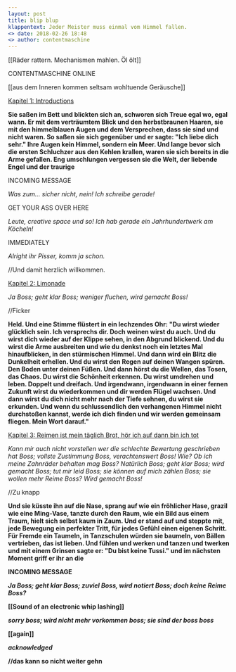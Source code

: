 ```yaml
---
layout: post
title: blip blup
klappentext: Jeder Meister muss einmal vom Himmel fallen.
<> date: 2018-02-26 18:48
<> author: contentmaschine
---
```


[[Räder rattern. Mechanismen mahlen. Öl ölt]]

CONTENTMASCHINE ONLINE

[[aus dem Inneren kommen seltsam wohltuende Geräusche]]

<u>Kapitel 1: Introductions</u>

<b>Sie saßen im Bett und blickten sich an, schworen sich Treue egal wo, egal wann. Er mit dem verträumtem Blick und den herbstbraunen Haaren, sie mit den himmelblauen Augen und dem Versprechen, dass sie sind und nicht waren. So saßen sie sich gegenüber und er sagte: "Ich liebe dich sehr." Ihre Augen kein Himmel, sondern ein Meer. Und lange bevor sich die ersten Schluchzer aus den Kehlen krallen, waren sie sich bereits in die Arme gefallen. Eng umschlungen vergessen sie die Welt, der liebende Engel und der traurige</b>


INCOMING MESSAGE

<i>Was zum... sicher nicht, nein! Ich schreibe gerade!</i>

GET YOUR ASS OVER HERE

<i>Leute, creative space und so! Ich hab gerade ein Jahrhundertwerk am Köcheln!</i>

IMMEDIATELY

<i>Alright ihr Pisser, komm ja schon.</i>

//Und damit herzlich willkommen.

<u>Kapitel 2: Limonade</u>

<i>Ja Boss; geht klar Boss; weniger fluchen, wird gemacht Boss!</i>

//Ficker

<b>Held. Und eine Stimme flüstert in ein lechzendes Ohr: "Du wirst wieder glücklich sein. Ich versprechs dir. Doch weinen wirst du auch. Und du wirst dich wieder auf der Klippe sehen, in den Abgrund blickend. Und du wirst die Arme ausbreiten und wie du denkst noch ein letztes Mal hinaufblicken, in den stürmischen Himmel. Und dann wird ein Blitz die Dunkelheit erhellen. Und du wirst den Regen auf deinen Wangen spüren. Den Boden unter deinen Füßen. Und dann hörst du die Wellen, das Tosen, das Chaos. Du wirst die Schönheit erkennen. Du wirst umdrehen und leben. Doppelt und dreifach. Und irgendwann, irgendwann in einer fernen Zukunft wirst du wiederkommen und dir werden Flügel wachsen. Und dann wirst du dich nicht mehr nach der Tiefe sehnen, du wirst sie erkunden. Und wenn du schlussendlich den verhangenen Himmel nicht durchstoßen kannst, werde ich dich finden und wir werden gemeinsam fliegen. Mein Wort darauf."</b>

<u>Kapitel 3: Reimen ist mein täglich Brot, hör ich auf dann bin ich tot</u>

<i>Kann mir auch nicht vorstellen wer die schlechte Bewertung geschrieben hat Boss; vollste Zustimmung Boss, verachtenswert Boss! Wie? Ob ich meine Zahnräder behalten mag Boss? Natürlich Boss; geht klar Boss; wird gemacht Boss; tut mir leid Boss; sie können auf mich zählen Boss; sie wollen mehr Reime Boss? Wird gemacht Boss!</i>

//Zu knapp

<b>Und sie küsste ihn auf die Nase, sprang auf wie ein fröhlicher Hase, grazil wie eine Ming-Vase, tanzte durch den Raum, wie ein Bild aus einem Traum, hielt sich selbst kaum in Zaum. Und er stand auf und steppte mit, jede Bewegung ein perfekter Tritt, für jedes Gefühl einen eigenen Schritt. Für Fremde ein Taumeln, in Tanzschulen würden sie baumeln, von Bällen vertrieben, das ist lieben. Und fühlen und werken und tanzen und twerken und mit einem Grinsen sagte er: "Du bist keine Tussi." und im nächsten Moment griff er ihr an die
  
INCOMING MESSAGE

<i>Ja Boss; geht klar Boss; zuviel Boss, wird notiert Boss; doch keine Reime Boss?</i>

[[Sound of an electronic whip lashing]]

<i>sorry boss; wird nicht mehr vorkommen boss; sie sind der boss boss</i>

[[again]]

<i> acknowledged </i>

//das kann so nicht weiter gehn




<!-- ![_config.yml]({{ site.baseurl }}/images/stronkes-brain.png) -->

